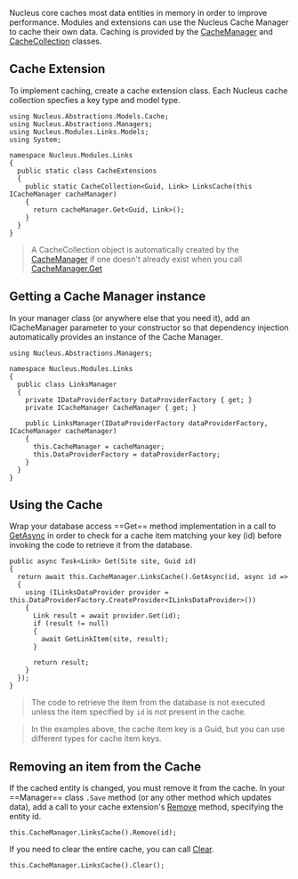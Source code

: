 Nucleus core caches most data entities in memory in order to improve performance.  Modules and extensions can use the Nucleus Cache Manager to cache their own
data.  Caching is provided by the [CacheManager](/api-documentation/Nucleus.Abstractions.Managers.ICacheManager/#mnu-Nucleus-Abstractions-Managers-ICacheManager) 
and [CacheCollection](/api-documentation/Nucleus.Abstractions.Models.Cache.CacheCollection<T0,%20T1>/#mnu-Nucleus-Abstractions-Models-Cache-CacheCollection<T0,T1>) 
classes.


## Cache Extension
To implement caching, create a cache extension class.  Each Nucleus cache collection specfies a key type and model type.  

```
using Nucleus.Abstractions.Models.Cache;
using Nucleus.Abstractions.Managers;
using Nucleus.Modules.Links.Models;
using System;

namespace Nucleus.Modules.Links
{
  public static class CacheExtensions
  {
    public static CacheCollection<Guid, Link> LinksCache(this ICacheManager cacheManager)
    {
      return cacheManager.Get<Guid, Link>();
    }
  }
}
```

> A CacheCollection object is automatically created by the [CacheManager](/api-documentation/Nucleus.Abstractions.Managers.ICacheManager/#mnu-Nucleus-Abstractions-Managers-ICacheManager)
if one doesn't already exist when you call [CacheManager.Get](/api-documentation/Nucleus.Abstractions.Managers.ICacheManager/#Get%3CTKey%2CTModel%3E)

## Getting a Cache Manager instance
In your manager class (or anywhere else that you need it), add an ICacheManager parameter to your constructor so that 
dependency injection automatically provides an instance of the Cache Manager.

```
using Nucleus.Abstractions.Managers;

namespace Nucleus.Modules.Links
{
  public class LinksManager
  {
    private IDataProviderFactory DataProviderFactory { get; }
    private ICacheManager CacheManager { get; }
    
    public LinksManager(IDataProviderFactory dataProviderFactory, ICacheManager cacheManager)
    {
      this.CacheManager = cacheManager;
      this.DataProviderFactory = dataProviderFactory;
    }
  }
}
```

## Using the Cache
Wrap your database access ==Get== method implementation in a call to [GetAsync](/api-documentation/Nucleus.Abstractions.Models.Cache.CacheCollection<T0,%20T1>/#GetAsync(<TKey,TKey>))
in order to check for a cache item matching your key (id) before invoking the code to retrieve it from the database.
```
public async Task<Link> Get(Site site, Guid id)
{
  return await this.CacheManager.LinksCache().GetAsync(id, async id =>
  {
    using (ILinksDataProvider provider = this.DataProviderFactory.CreateProvider<ILinksDataProvider>())
    {
      Link result = await provider.Get(id);
      if (result != null)
      {
        await GetLinkItem(site, result);
      }

      return result;
    }
  });
}
```

> The code to retrieve the item from the database is not executed unless the item specified by `id` is not present in the cache.

> In the examples above, the cache item key is a Guid, but you can use different types for cache item keys.

## Removing an item from the Cache
If the cached entity is changed, you must remove it from the cache.  In your ==Manager== class `.Save` method (or any other method which 
updates data), add a call to your cache extension's [Remove](/api-documentation/Nucleus.Abstractions.Models.Cache.CacheCollection<T0,%20T1>/#Remove(<TKey>))
method, specifying the entity id.

```
this.CacheManager.LinksCache().Remove(id);
```

If you need to clear the entire cache, you can call [Clear](/api-documentation/Nucleus.Abstractions.Models.Cache.CacheCollection<T0,%20T1>/#Clear).

```
this.CacheManager.LinksCache().Clear();
```

